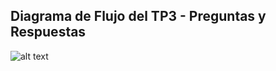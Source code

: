 ## Diagrama de Flujo del TP3 - Preguntas y Respuestas

![alt text](http://i300.photobucket.com/albums/nn17/Andres_Bett/TP%204%20diagrama_zpsjjduqy9d.png~original)
